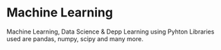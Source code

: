 # Machine Learning
 Machine Learning, Data Science & Depp Learning using Pyhton
 Libraries used are pandas, numpy, scipy and many more.
